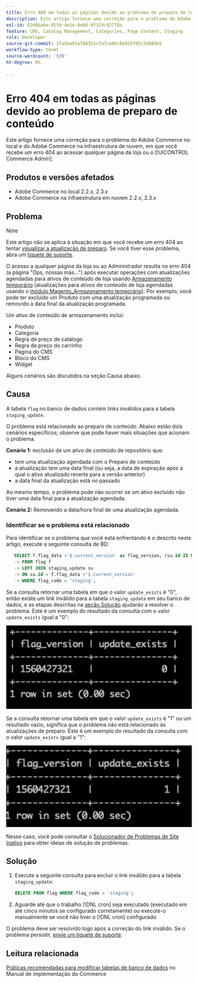 ```yaml
---
title: Erro 404 em todas as páginas devido ao problema de preparo de conteúdo
description: Este artigo fornece uma correção para o problema do Adobe Commerce no local e do Adobe Commerce na infraestrutura de nuvem, em que você recebe um erro 404 ao acessar qualquer página da loja ou o [!UICONTROL Commerce Admin].
exl-id: 62d8ba6e-8550-4e1e-8e8d-8f319c92778a
feature: CMS, Catalog Management, Categories, Page Content, Staging
role: Developer
source-git-commit: 1fa5ba91a788351c7a7ce8bc0e826f05c5d98de5
workflow-type: tm+mt
source-wordcount: '539'
ht-degree: 0%

---
```


# Erro 404 em todas as páginas devido ao problema de preparo de conteúdo

Este artigo fornece uma correção para o problema do Adobe Commerce no local e do Adobe Commerce na infraestrutura de nuvem, em que você recebe um erro 404 ao acessar qualquer página da loja ou o [!UICONTROL Commerce Admin].

## Produtos e versões afetados

* Adobe Commerce no local 2.2.x, 2.3.x
* Adobe Commerce na infraestrutura em nuvem 2.2.x, 2.3.x

## Problema

>[!NOTE]
>
>Este artigo não se aplica à situação em que você recebe um erro 404 ao tentar [visualizar a atualização de preparo](https://experienceleague.adobe.com/pt-br/docs/commerce-admin/content-design/guide-overview#preview-the-scheduled-change). Se você tiver esse problema, abra um [tíquete de suporte](https://experienceleague.adobe.com/pt-br/docs/commerce-knowledge-base/kb/help-center-guide/magento-help-center-user-guide#support-case).

O acesso a qualquer página da loja ou ao Administrador resulta no erro 404 (a página &quot;Ops, nossas más...&quot;) após executar operações com atualizações agendadas para ativos de conteúdo de loja usando [Armazenamento temporário](https://experienceleague.adobe.com/docs/commerce-admin/content-design/staging/content-staging.html?lang=pt-BR) (atualizações para ativos de conteúdo de loja agendadas usando o [módulo Magento\_Armazenamento temporário](https://developer.adobe.com/commerce/php/module-reference/)). Por exemplo, você pode ter excluído um Produto com uma atualização programada ou removido a data final da atualização programada.

Um ativo de conteúdo de armazenamento inclui:

* Produto
* Categoria
* Regra de preço de catálogo
* Regra de preço do carrinho
* Página do CMS
* Bloco do CMS
* Widget

Alguns cenários são discutidos na seção Causa abaixo.

## Causa

A tabela `flag` no banco de dados contém links inválidos para a tabela `staging_update`.

O problema está relacionado ao preparo de conteúdo. Abaixo estão dois cenários específicos; observe que pode haver mais situações que acionam o problema.

**Cenário 1:** exclusão de um ativo de conteúdo de repositório que:

* tem uma atualização agendada com o Preparo de conteúdo
* a atualização tem uma data final (ou seja, a data de expiração após a qual o ativo atualizado reverte para a versão anterior)
* a data final da atualização está no passado

Ao mesmo tempo, o problema pode não ocorrer se um ativo excluído não tiver uma data final para a atualização agendada.

**Cenário 2:** Removendo a data/hora final de uma atualização agendada.

### Identificar se o problema está relacionado

Para identificar se o problema que você está enfrentando é o descrito neste artigo, execute a seguinte consulta de BD:

```sql
   SELECT f.flag_data >'$.current_version' as flag_version, (su.id IS NOT NULL) as update_exists
   -> FROM flag f
   -> LEFT JOIN staging_update su
   -> ON su.id = f.flag_data >'$.current_version'
   -> WHERE flag_code = 'staging';
```

Se a consulta retornar uma tabela em que o valor `update_exists` é &quot;0&quot;, então existe um link inválido para a tabela `staging_update` em seu banco de dados, e as etapas descritas na [seção Solução](#solution) ajudarão a resolver o problema. Este é um exemplo do resultado da consulta com o valor `update_exists` igual a &quot;0&quot;:

![update_exists_0.png](assets/update_exists_0.png)

Se a consulta retornar uma tabela em que o valor `update_exists` é &quot;1&quot; ou um resultado vazio, significa que o problema não está relacionado às atualizações de preparo. Este é um exemplo do resultado da consulta com o valor `update_exists` igual a &quot;1&quot;:

![updates_exist_1.png](assets/updates_exist_1.png)

Nesse caso, você pode consultar o [Solucionador de Problemas de Site Inativo](https://experienceleague.adobe.com/pt-br/docs/commerce-knowledge-base/kb/troubleshooting/site-down-or-unresponsive/magento-site-down-troubleshooter) para obter ideias de solução de problemas.

## Solução

1. Execute a seguinte consulta para excluir o link inválido para a tabela `staging_update`:

   ```sql
   DELETE FROM flag WHERE flag_code = 'staging';
   ```

1. Aguarde até que o trabalho [!DNL cron] seja executado (executado em até cinco minutos se configurado corretamente) ou execute-o manualmente se você não tiver o [!DNL cron] configurado.

O problema deve ser resolvido logo após a correção do link inválido. Se o problema persistir, [envie um tíquete de suporte](https://experienceleague.adobe.com/pt-br/docs/commerce-knowledge-base/kb/help-center-guide/magento-help-center-user-guide#support-case).

## Leitura relacionada

[Práticas recomendadas para modificar tabelas de banco de dados](https://experienceleague.adobe.com/pt-br/docs/commerce-operations/implementation-playbook/best-practices/development/modifying-core-and-third-party-tables#why-adobe-recommends-avoiding-modifications) no Manual de implementação do Commerce

